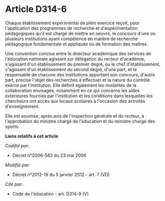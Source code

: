 # Article D314-6

Chaque établissement expérimental de plein exercice reçoit, pour l'application des programmes de recherche et
d'expérimentation pédagogiques qu'il est chargé de mettre en oeuvre, le concours d'une ou plusieurs institutions ayant
compétence en matière de recherche pédagogique fondamentale et appliquée ou de formation des maîtres. 

Une convention conclue entre               le directeur académique des services de l'éducation nationale agissant sur
délégation du recteur d'académie, s'agissant d'un établissement du premier degré, ou le chef d'établissement, s'agissant d'un
établissement du second degré, d'une part, et le responsable de chacune des institutions apportant son concours, d'autre
part, précise l'objet des recherches à effectuer et la nature du contrôle exercé par l'institution. Elle définit également
les modalités de la collaboration envisagée, notamment en ce qui concerne les aides extérieures fournies par l'institution et
les conditions dans lesquelles les chercheurs ont accès aux locaux scolaires à l'occasion des activités d'enseignement. 

Elle est soumise, après avis de l'inspection générale et du recteur, à l'approbation du ministre chargé de l'éducation et du
ministre chargé des sports.

**Liens relatifs à cet article**

_Codifié par_:

  - Décret n°2006-583 du 23 mai 2006

_Modifié par_:

  - Décret n°2012-16 du 5 janvier 2012 - art. 7 (VD)

_Cité par_:

  - Code de l'éducation - art. D314-9 (V)

